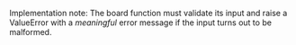 Implementation note:
The board function must validate its input and raise a
ValueError with a *meaningful* error message if the
input turns out to be malformed.
